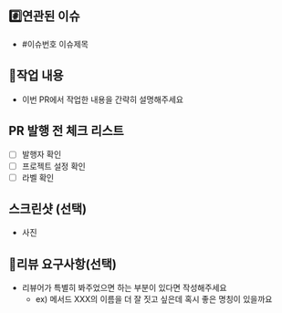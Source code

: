 ## #️⃣연관된 이슈

- #이슈번호 이슈제목

## 📝작업 내용

- 이번 PR에서 작업한 내용을 간략히 설명해주세요

## PR 발행 전 체크 리스트

- [ ] 발행자 확인
- [ ] 프로젝트 설정 확인
- [ ] 라벨 확인

## 스크린샷 (선택)
- 사진 

## 💬리뷰 요구사항(선택)

- 리뷰어가 특별히 봐주었으면 하는 부분이 있다면 작성해주세요
  - ex) 메서드 XXX의 이름을 더 잘 짓고 싶은데 혹시 좋은 명칭이 있을까요
